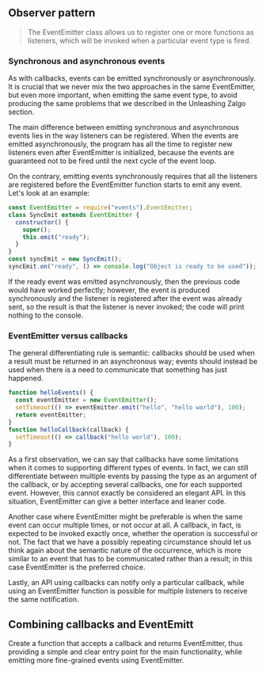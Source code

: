## Observer pattern

> The EventEmitter class allows us to register one or more functions as listeners, which will be invoked when a particular event type is fired.

### Synchronous and asynchronous events

As with callbacks, events can be emitted synchronously or asynchronously. It is crucial that we never mix the two approaches in the same EventEmitter, but even more important, when emitting the same event type, to avoid producing the same problems that we described in the Unleashing Zalgo section.

The main difference between emitting synchronous and asynchronous events lies in the way listeners can be registered. When the events are emitted asynchronously, the program has all the time to register new listeners even after EventEmitter is initialized, because the events are guaranteed not to be fired until the next cycle of the event loop.

On the contrary, emitting events synchronously requires that all the listeners are registered before the EventEmitter function starts to emit any event. Let's look at an example:

```javascript
const EventEmitter = require("events").EventEmitter;
class SyncEmit extends EventEmitter {
  constructor() {
    super();
    this.emit("ready");
  }
}
const syncEmit = new SyncEmit();
syncEmit.on("ready", () => console.log("Object is ready to be used"));
```

If the ready event was emitted asynchronously, then the previous code would have worked perfectly; however, the event is produced synchronously and the listener is registered after the event was already sent, so the result is that the listener is never invoked; the code will print nothing to the console.

### EventEmitter versus callbacks

The general differentiating rule is semantic: callbacks should be used when a result must be returned in an asynchronous way; events should instead be used when there is a need to communicate that something has just happened.

```javascript
function helloEvents() {
  const eventEmitter = new EventEmitter();
  setTimeout(() => eventEmitter.emit("hello", "hello world"), 100);
  return eventEmitter;
}
function helloCallback(callback) {
  setTimeout(() => callback("hello world"), 100);
}
```

As a first observation, we can say that callbacks have some limitations when it comes to supporting different types of events. In fact, we can still differentiate between multiple events by passing the type as an argument of the callback, or by accepting several callbacks, one for each supported event. However, this cannot exactly be considered an elegant API. In this situation, EventEmitter can give a better interface and leaner code.

Another case where EventEmitter might be preferable is when the same event can occur multiple times, or not occur at all. A callback, in fact, is expected to be invoked exactly once, whether the operation is successful or not. The fact that we have a possibly repeating circumstance should let us think again about the semantic nature of the occurrence, which is more similar to an event that has to be communicated rather than a result; in this case EventEmitter is the preferred choice.

Lastly, an API using callbacks can notify only a particular callback, while using an EventEmitter function is possible for multiple listeners to receive the same notification.

## Combining callbacks and EventEmitt

Create a function that accepts a callback and returns EventEmitter, thus providing a simple and clear entry point for the main functionality, while emitting more fine-grained events using EventEmitter.

